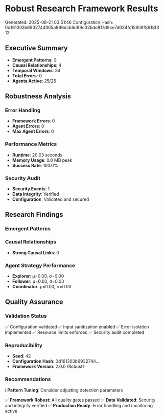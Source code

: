 # Robust Research Framework Results
Generated: 2025-08-21 03:51:46
Configuration Hash: 0d161303b6932744005a896dcb6d69c32bdd817d9ce7d034fc15909f8618f312

## Executive Summary
- **Emergent Patterns**: 0
- **Causal Relationships**: 4
- **Temporal Windows**: 34
- **Total Errors**: 0
- **Agents Active**: 25/25

## Robustness Analysis

### Error Handling
- **Framework Errors**: 0
- **Agent Errors**: 0
- **Max Agent Errors**: 0

### Performance Metrics
- **Runtime**: 20.03 seconds
- **Memory Usage**: 0.0 MB peak
- **Success Rate**: 100.0%

### Security Audit
- **Security Events**: 1
- **Data Integrity**: Verified
- **Configuration**: Validated and secured

## Research Findings

### Emergent Patterns

### Causal Relationships
- **Strong Causal Links**: 0

### Agent Strategy Performance
- **Explorer**: μ=0.00, σ=0.00
- **Follower**: μ=0.00, σ=0.00
- **Coordinator**: μ=0.00, σ=0.00

## Quality Assurance

### Validation Status
✅ Configuration validated
✅ Input sanitization enabled
✅ Error isolation implemented
✅ Resource limits enforced
✅ Security audit completed

### Reproducibility
- **Seed**: 42
- **Configuration Hash**: 0d161303b6932744...
- **Framework Version**: 2.0.0 (Robust)

### Recommendations
ℹ️ **Pattern Tuning**: Consider adjusting detection parameters

✅ **Framework Robust**: All quality gates passed
✅ **Data Validated**: Security and integrity verified
✅ **Production Ready**: Error handling and monitoring active